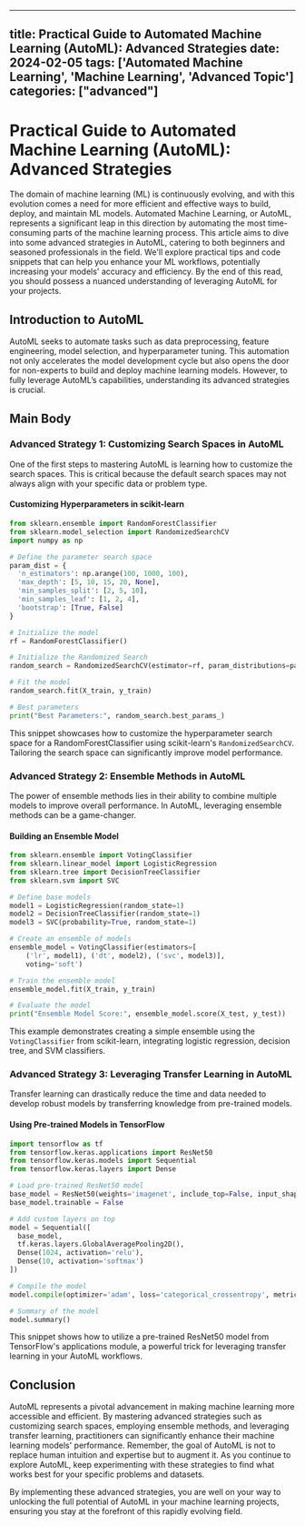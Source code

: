 
---
title: Practical Guide to Automated Machine Learning (AutoML): Advanced Strategies
date: 2024-02-05
tags: ['Automated Machine Learning', 'Machine Learning', 'Advanced Topic']
categories: ["advanced"]
---


# Practical Guide to Automated Machine Learning (AutoML): Advanced Strategies

The domain of machine learning (ML) is continuously evolving, and with this evolution comes a need for more efficient and effective ways to build, deploy, and maintain ML models. Automated Machine Learning, or AutoML, represents a significant leap in this direction by automating the most time-consuming parts of the machine learning process. This article aims to dive into some advanced strategies in AutoML, catering to both beginners and seasoned professionals in the field. We'll explore practical tips and code snippets that can help you enhance your ML workflows, potentially increasing your models' accuracy and efficiency. By the end of this read, you should possess a nuanced understanding of leveraging AutoML for your projects.

## Introduction to AutoML

AutoML seeks to automate tasks such as data preprocessing, feature engineering, model selection, and hyperparameter tuning. This automation not only accelerates the model development cycle but also opens the door for non-experts to build and deploy machine learning models. However, to fully leverage AutoML’s capabilities, understanding its advanced strategies is crucial.

## Main Body

### Advanced Strategy 1: Customizing Search Spaces in AutoML

One of the first steps to mastering AutoML is learning how to customize the search spaces. This is critical because the default search spaces may not always align with your specific data or problem type. 

#### Customizing Hyperparameters in scikit-learn

```python
from sklearn.ensemble import RandomForestClassifier
from sklearn.model_selection import RandomizedSearchCV
import numpy as np

# Define the parameter search space
param_dist = {
  'n_estimators': np.arange(100, 1000, 100),
  'max_depth': [5, 10, 15, 20, None],
  'min_samples_split': [2, 5, 10],
  'min_samples_leaf': [1, 2, 4],
  'bootstrap': [True, False]
}

# Initialize the model
rf = RandomForestClassifier()

# Initialize the Randomized Search
random_search = RandomizedSearchCV(estimator=rf, param_distributions=param_dist, n_iter=50, cv=5, verbose=2, random_state=42, n_jobs=-1)

# Fit the model
random_search.fit(X_train, y_train)

# Best parameters
print("Best Parameters:", random_search.best_params_)
```

This snippet showcases how to customize the hyperparameter search space for a RandomForestClassifier using scikit-learn's `RandomizedSearchCV`. Tailoring the search space can significantly improve model performance.

### Advanced Strategy 2: Ensemble Methods in AutoML

The power of ensemble methods lies in their ability to combine multiple models to improve overall performance. In AutoML, leveraging ensemble methods can be a game-changer.

#### Building an Ensemble Model

```python
from sklearn.ensemble import VotingClassifier
from sklearn.linear_model import LogisticRegression
from sklearn.tree import DecisionTreeClassifier
from sklearn.svm import SVC

# Define base models
model1 = LogisticRegression(random_state=1)
model2 = DecisionTreeClassifier(random_state=1)
model3 = SVC(probability=True, random_state=1)

# Create an ensemble of models
ensemble_model = VotingClassifier(estimators=[
    ('lr', model1), ('dt', model2), ('svc', model3)],
    voting='soft')

# Train the ensemble model
ensemble_model.fit(X_train, y_train)

# Evaluate the model
print("Ensemble Model Score:", ensemble_model.score(X_test, y_test))
```

This example demonstrates creating a simple ensemble using the `VotingClassifier` from scikit-learn, integrating logistic regression, decision tree, and SVM classifiers.

### Advanced Strategy 3: Leveraging Transfer Learning in AutoML

Transfer learning can drastically reduce the time and data needed to develop robust models by transferring knowledge from pre-trained models.

#### Using Pre-trained Models in TensorFlow

```python
import tensorflow as tf
from tensorflow.keras.applications import ResNet50
from tensorflow.keras.models import Sequential
from tensorflow.keras.layers import Dense

# Load pre-trained ResNet50 model
base_model = ResNet50(weights='imagenet', include_top=False, input_shape=(224, 224, 3))
base_model.trainable = False

# Add custom layers on top
model = Sequential([
  base_model,
  tf.keras.layers.GlobalAveragePooling2D(),
  Dense(1024, activation='relu'),
  Dense(10, activation='softmax')
])

# Compile the model
model.compile(optimizer='adam', loss='categorical_crossentropy', metrics=['accuracy'])

# Summary of the model
model.summary()
```

This snippet shows how to utilize a pre-trained ResNet50 model from TensorFlow's applications module, a powerful trick for leveraging transfer learning in your AutoML workflows.

## Conclusion

AutoML represents a pivotal advancement in making machine learning more accessible and efficient. By mastering advanced strategies such as customizing search spaces, employing ensemble methods, and leveraging transfer learning, practitioners can significantly enhance their machine learning models' performance. Remember, the goal of AutoML is not to replace human intuition and expertise but to augment it. As you continue to explore AutoML, keep experimenting with these strategies to find what works best for your specific problems and datasets.

By implementing these advanced strategies, you are well on your way to unlocking the full potential of AutoML in your machine learning projects, ensuring you stay at the forefront of this rapidly evolving field.